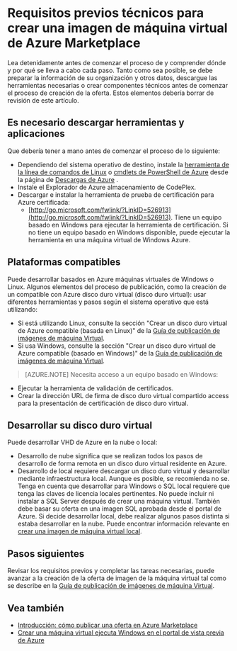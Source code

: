 <properties
   pageTitle="Requisitos previos técnicos para crear una imagen de máquina virtual de Azure Marketplace | Microsoft Azure"
   description="Comprender los requisitos para crear e implementar una imagen de máquina virtual a Azure Marketplace para que otras personas para comprar."
   services="marketplace-publishing"
   documentationCenter=""
   authors="HannibalSII"
   manager="hascipio"
   editor=""/>

<tags
  ms.service="marketplace"
  ms.devlang="na"
  ms.topic="article"
  ms.tgt_pltfrm="Azure"
  ms.workload="na"
  ms.date="04/29/2016"
  ms.author="hascipio; v-divte"/>

# <a name="technical-prerequisites-for-creating-a-virtual-machine-image-for-the-azure-marketplace"></a>Requisitos previos técnicos para crear una imagen de máquina virtual de Azure Marketplace
Lea detenidamente antes de comenzar el proceso de y comprender dónde y por qué se lleva a cabo cada paso. Tanto como sea posible, se debe preparar la información de su organización y otros datos, descargue las herramientas necesarias o crear componentes técnicos antes de comenzar el proceso de creación de la oferta. Estos elementos debería borrar de revisión de este artículo.  

## <a name="download-needed-tools--applications"></a>Es necesario descargar herramientas y aplicaciones
Que debería tener a mano antes de comenzar el proceso de lo siguiente:

- Dependiendo del sistema operativo de destino, instale la [herramienta de la línea de comandos de Linux](https://go.microsoft.com/fwlink/?LinkId=253472&clcid=0x409) o [cmdlets de PowerShell de Azure](https://www.microsoft.com/web/handlers/webpi.ashx/getinstaller/WindowsAzurePowershellGet.3f.3f.3fnew.appids) desde la página de [Descargas de Azure](https://azure.microsoft.com/downloads/) .
- Instale el Explorador de Azure almacenamiento de CodePlex.
- Descargar e instalar la herramienta de prueba de certificación para Azure certificada:
  - [http://go.microsoft.com/fwlink/?LinkID=526913](http://go.microsoft.com/fwlink/?LinkID=526913). Tiene un equipo basado en Windows para ejecutar la herramienta de certificación. Si no tiene un equipo basado en Windows disponible, puede ejecutar la herramienta en una máquina virtual de Windows Azure.

## <a name="platforms-supported"></a>Plataformas compatibles
Puede desarrollar basados en Azure máquinas virtuales de Windows o Linux. Algunos elementos del proceso de publicación, como la creación de un compatible con Azure disco duro virtual (disco duro virtual): usar diferentes herramientas y pasos según el sistema operativo que está utilizando:  

- Si está utilizando Linux, consulte la sección "Crear un disco duro virtual de Azure compatible (basada en Linux)" de la [Guía de publicación de imágenes de máquina Virtual](marketplace-publishing-vm-image-creation.md).
- Si usa Windows, consulte la sección "Crear un disco duro virtual de Azure compatible (basado en Windows)" de la [Guía de publicación de imágenes de máquina Virtual](marketplace-publishing-vm-image-creation.md).

> [AZURE.NOTE] Necesita acceso a un equipo basado en Windows:
- Ejecutar la herramienta de validación de certificados.
- Crear la dirección URL de firma de disco duro virtual compartido access para la presentación de certificación de disco duro virtual.

## <a name="develop-your-vhd"></a>Desarrollar su disco duro virtual
Puede desarrollar VHD de Azure en la nube o local:

- Desarrollo de nube significa que se realizan todos los pasos de desarrollo de forma remota en un disco duro virtual residente en Azure.
- Desarrollo de local requiere descargar un disco duro virtual y desarrollar mediante infraestructura local. Aunque es posible, se recomienda no se. Tenga en cuenta que desarrollar para Windows o SQL local requiere que tenga las claves de licencia locales pertinentes. No puede incluir ni instalar a SQL Server después de crear una máquina virtual. También debe basar su oferta en una imagen SQL aprobada desde el portal de Azure. Si decide desarrollar local, debe realizar algunos pasos distinta si estaba desarrollar en la nube. Puede encontrar información relevante en [crear una imagen de máquina virtual local](marketplace-publishing-vm-image-creation-on-premise.md).

## <a name="next-steps"></a>Pasos siguientes
Revisar los requisitos previos y completar las tareas necesarias, puede avanzar a la creación de la oferta de imagen de la máquina virtual tal como se describe en la [Guía de publicación de imágenes de máquina Virtual](marketplace-publishing-vm-image-creation.md).

## <a name="see-also"></a>Vea también
- [Introducción: cómo publicar una oferta en Azure Marketplace](marketplace-publishing-getting-started.md)
- [Crear una máquina virtual ejecuta Windows en el portal de vista previa de Azure](../virtual-machines/virtual-machines-windows-hero-tutorial.md)


[link-acct-creation]:marketplace-publishing-accounts-creation-registration.md

